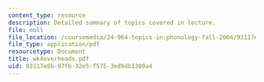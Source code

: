 ```yaml
---
content_type: resource
description: Detailed summary of topics covered in lecture.
file: null
file_location: /coursemedia/24-964-topics-in-phonology-fall-2004/93117e8b97fb32e5f5753ed9db1309a4_wk4overheads.pdf
file_type: application/pdf
resourcetype: Document
title: wk4overheads.pdf
uid: 93117e8b-97fb-32e5-f575-3ed9db1309a4
---
```

